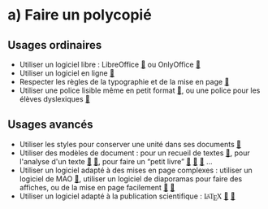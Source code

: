# a) Faire un polycopié


## Usages ordinaires
- Utiliser un logiciel libre : LibreOffice [🔗](https://fr.libreoffice.org/download/telecharger-libreoffice/) ou OnlyOffice [🔗](https://www.onlyoffice.com/fr/desktop.aspx) 
- Utiliser un logiciel en ligne [🔗](http://docs.google.com/)
- Respecter les règles de la typographie et de la mise en page [🔗](http://ufr3.univ-montp3.fr/IMG/pdf/Regle_d_or_edition_memoire_version_juin_2013_-_Masters_MOBILITES_Transport_cle81b1f6.pdf)
- Utiliser une police lisible même en petit format [🔗](http://www.dafont.com/fr/philosopher.font), ou une police pour les élèves dyslexiques [🔗](http://opendyslexic.org/)

## Usages avancés
- Utiliser les styles pour conserver une unité dans ses documents [🔗](https://dane.ac-lyon.fr/spip/IMG/pdf/libreoffice_avance_pdf.pdf)
- Utiliser des modèles de document : pour un recueil de textes [🔗](https://docs.google.com/document/d/1x6Lntq4ajqTRN7ykKkjdPDwhUDTUVYvGc2vmqKvlHfE/edit?usp=sharing), pour l'analyse d'un texte [🔗](https://docs.google.com/document/d/1lAeOmIczj71GBYVnP09CzUdiR0nc_68pOeAVjqB8G2Y/edit?usp=sharing) [🔗](https://docs.google.com/drawings/d/1DDuXTG256JtQXYgIas1Bn49cae18-ka_pscfBKfU6n0/edit?usp=sharing), pour faire un “petit livre” [🔗](http://petitslivres.free.fr/index_techniques.htm)  [🔗](https://docs.google.com/presentation/d/1DFxaCvc8Zh1HVsLvcqEpzdfU6ASWBlTRwII9x5x0n6M/edit?usp=sharing)  [🔗](https://github.com/eyssette/ressources-generales-enseignement-philosophie/blob/master/Outil-aide-ecriture-Philosophie-Petit-livre.pdf) …
- Utiliser un logiciel adapté à des mises en page complexes : utiliser un logiciel de MAO [🔗](https://scribus.fr/), utiliser un logiciel de diaporamas pour faire des affiches, ou de la mise en page facilement [🔗](https://docs.google.com/presentation/u/0/)  [🔗](https://www.canva.com/)
- Utiliser un logiciel adapté à la publication scientifique : <span style="font-family:serif;margin-right:-.7em">L<span style="font-size:0.9em;position:relative;top:-.1em;left:-0.4em;">A</span><span style="position:relative;left:-.5em;">T</span><span style="position:relative;top:.2em;left:-.6em;">E</span><span style="position:relative;left:-.7em;">X</span></span> [🔗](http://tug.ctan.org/info/latex-sciences-humaines.pdf) [🔗](https://fr.overleaf.com/)

<!-- modèles de document : A4 2 colonnes / modèle pour la correction des copies / sujets type bac / “petit livre”
Canva : gratuit pour les enseignants (s'inscrire avec une adresse professionnelle)
 -->